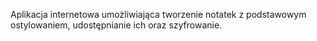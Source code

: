 Aplikacja internetowa umożliwiająca tworzenie notatek z podstawowym ostylowaniem, udostępnianie ich oraz szyfrowanie.
